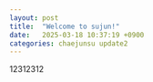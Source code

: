 ```yaml
---
layout: post
title:  "Welcome to sujun!"
date:   2025-03-18 10:37:19 +0900
categories: chaejunsu update2
---
```

12312312